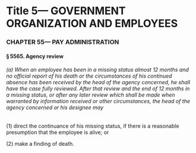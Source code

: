 
# Title 5— GOVERNMENT ORGANIZATION AND EMPLOYEES
### CHAPTER 55— PAY ADMINISTRATION
#### § 5565. Agency review
###### (a) When an employee has been in a missing status almost 12 months and no official report of his death or the circumstances of his continued absence has been received by the head of the agency concerned, he shall have the case fully reviewed. After that review and the end of 12 months in a missing status, or after any later review which shall be made when warranted by information received or other circumstances, the head of the agency concerned or his designee may

(1) direct the continuance of his missing status, if there is a reasonable presumption that the employee is alive; or

(2) make a finding of death.
